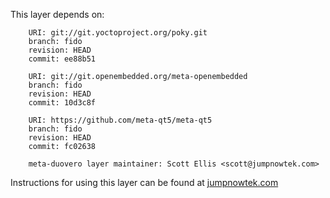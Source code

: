 This layer depends on:

        URI: git://git.yoctoproject.org/poky.git
        branch: fido 
        revision: HEAD
        commit: ee88b51 

        URI: git://git.openembedded.org/meta-openembedded
        branch: fido 
        revision: HEAD
        commit: 10d3c8f 

        URI: https://github.com/meta-qt5/meta-qt5
        branch: fido
        revision: HEAD
        commit: fc02638 

        meta-duovero layer maintainer: Scott Ellis <scott@jumpnowtek.com>

Instructions for using this layer can be found at [jumpnowtek.com][duovero-yocto-build]

[duovero-yocto-build]: http://www.jumpnowtek.com/yocto/Duovero-Systems-with-Yocto.html

